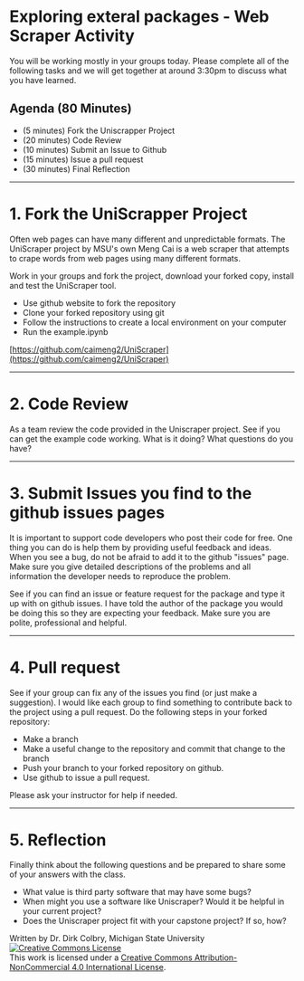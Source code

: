 # Exploring exteral packages - Web Scraper Activity

You will be working mostly in your groups today.  Please complete all of the following tasks and we will get together at around 3:30pm to discuss what you have learned. 

## Agenda (80 Minutes)

- (5 minutes) Fork the Uniscrapper Project
- (20 minutes) Code Review
- (10 minutes) Submit an Issue to Github
- (15 minutes) Issue a pull request
- (30 minutes) Final Reflection 


---

# 1. Fork the UniScrapper Project

Often web pages can have many different and unpredictable formats.  The UniScraper project by MSU's own Meng Cai is a web scraper that attempts to crape words from web pages using many different formats.  

Work in your groups and fork the project, download your forked copy, install and test the UniScraper tool.

- Use github website to fork the repository
- Clone your forked repository using git
- Follow the instructions to create a local environment on your computer
- Run the example.ipynb

[https://github.com/caimeng2/UniScraper](https://github.com/caimeng2/UniScraper)




---- 

# 2. Code Review

As a team review the code provided in the Uniscraper project. See if you can get the example code working.  What is it doing?  What questions do you have?

----
# 3. Submit Issues you find to the github issues pages

It is important to support code developers who post their code for free.  One thing you can do is help them by providing useful feedback and ideas.  When you see a bug, do not be afraid to add it to the github "issues" page.  Make sure you give detailed descriptions of the problems and all information the developer needs to reproduce the problem. 

See if you can find an issue or feature request for the package and type it up with on github issues.  I have told the author of the package you would be doing this so they are expecting your feedback. Make sure you are polite, professional and helpful. 

---

# 4. Pull request

See if your group can fix any of the issues you find (or just make a suggestion). I would like each group to find something to contribute back to the project using a pull request.  Do the following steps in your forked repository:

- Make a branch
- Make a useful change to the repository and commit that change to the branch
- Push your branch to your forked repository on github.
- Use github to issue a pull request. 

Please ask your instructor for help if needed.

---

# 5. Reflection

Finally think about the following questions and be prepared to share some of your answers with the class.

- What value is third party software that may have some bugs?
- When might you use a software like Uniscraper?  Would it be helpful in your current project?
- Does the Uniscraper project fit with your capstone project?  If so, how?

Written by Dr. Dirk Colbry, Michigan State University
<a rel="license" href="http://creativecommons.org/licenses/by-nc/4.0/"><img alt="Creative Commons License" style="border-width:0" src="https://i.creativecommons.org/l/by-nc/4.0/88x31.png" /></a><br />This work is licensed under a <a rel="license" href="http://creativecommons.org/licenses/by-nc/4.0/">Creative Commons Attribution-NonCommercial 4.0 International License</a>.
